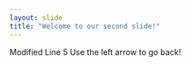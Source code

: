 ```yaml
---
layout: slide
title: "Welcome to our second slide!"
---
```

Modified Line 5
Use the left arrow to go back!
